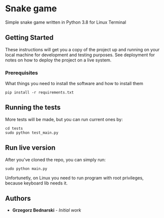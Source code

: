 # Snake game

Simple snake game written in Python 3.8 for Linux Terminal

## Getting Started

These instructions will get you a copy of the project up and running on your local machine for development and testing purposes. See deployment for notes on how to deploy the project on a live system. 


### Prerequisites

What things you need to install the software and how to install them

```
pip install -r requirements.txt
```

## Running the tests

More tests will be made, but you can run current ones by: 
```
cd tests
sudo python test_main.py
```

## Run live version

After you've cloned the repo, you can simply run: 
```
sudo python main.py
```
Unfortunetly, on Linux you need to run program with root privileges, because keyboard lib needs it. 



## Authors

* **Grzegorz Bednarski** - *Initial work*

